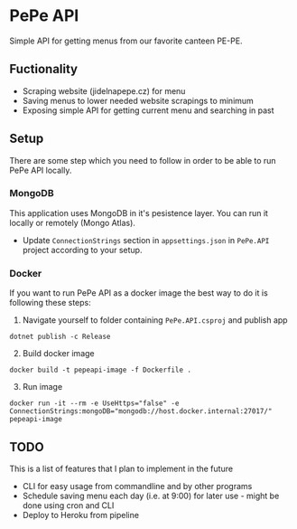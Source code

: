 # PePe API

Simple API for getting menus from our favorite canteen PE-PE. 

## Fuctionality
 * Scraping website (jidelnapepe.cz) for menu
 * Saving menus to lower needed website scrapings to minimum
 * Exposing simple API for getting current menu and searching in past

## Setup
There are some step which you need to follow in order to be able to run PePe API locally.

### MongoDB
This application uses MongoDB in it's pesistence layer. You can run it locally or remotely (Mongo Atlas).
 * Update `ConnectionStrings` section in `appsettings.json` in `PePe.API` project according to your setup.

### Docker
If you want to run PePe API as a docker image the best way to do it is following these steps:

 1. Navigate yourself to folder containing `PePe.API.csproj` and publish app

`dotnet publish -c Release`

 2. Build docker image

`docker build -t pepeapi-image -f Dockerfile .`

 3. Run image

`docker run -it --rm -e UseHttps="false" -e ConnectionStrings:mongoDB="mongodb://host.docker.internal:27017/" pepeapi-image`

## TODO
This is a list of features that I plan to implement in the future
 * CLI for easy usage from commandline and by other programs
 * Schedule saving menu each day (i.e. at 9:00) for later use - might be done using cron and CLI
 * Deploy to Heroku from pipeline

